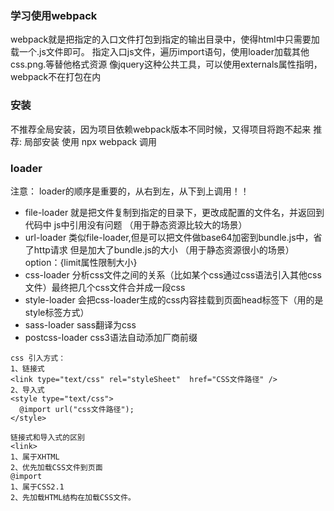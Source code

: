 ### 学习使用webpack
webpack就是把指定的入口文件打包到指定的输出目录中，使得html中只需要加载一个.js文件即可。
指定入口js文件，遍历import语句，使用loader加载其他css.png.等替他格式资源
像jquery这种公共工具，可以使用externals属性指明，webpack不在打包在内

### 安装
不推荐全局安装，因为项目依赖webpack版本不同时候，又得项目将跑不起来
推荐: 局部安装  使用 npx webpack 调用

### loader
注意： loader的顺序是重要的，从右到左，从下到上调用！！
- file-loader 就是把文件复制到指定的目录下，更改成配置的文件名，并返回到代码中  js中引用没有问题 （用于静态资源比较大的场景）
- url-loader  类似file-loader,但是可以把文件做base64加密到bundle.js中，省了http请求 但是加大了bundle.js的大小 （用于静态资源很小的场景） option：{limit属性限制大小}
- css-loader  分析css文件之间的关系（比如某个css通过css语法引入其他css文件）最终把几个css文件合并成一段css
- style-loader 会把css-loader生成的css内容挂载到页面head标签下（用的是style标签方式）
- sass-loader  sass翻译为css
- postcss-loader css3语法自动添加厂商前缀
```
css 引入方式： 
1、链接式
<link type="text/css" rel="styleSheet"  href="CSS文件路径" />
2、导入式
<style type="text/css">
  @import url("css文件路径");
</style>

链接式和导入式的区别
<link>
1、属于XHTML
2、优先加载CSS文件到页面
@import
1、属于CSS2.1
2、先加载HTML结构在加载CSS文件。
```



